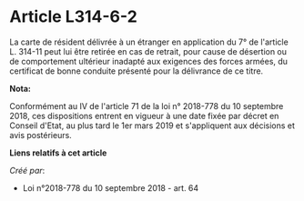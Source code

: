 # Article L314-6-2

La carte de résident délivrée à un étranger en application du 7° de l'article L. 314-11 peut lui être retirée en cas de
retrait, pour cause de désertion ou de comportement ultérieur inadapté aux exigences des forces armées, du certificat de
bonne conduite présenté pour la délivrance de ce titre.

**Nota:**

Conformément au IV de l'article 71 de la loi n° 2018-778 du 10 septembre 2018, ces dispositions entrent en vigueur à une date
fixée par décret en Conseil d'Etat, au plus tard le 1er mars 2019 et s'appliquent aux décisions et avis postérieurs.

**Liens relatifs à cet article**

_Créé par_:

  - Loi n°2018-778 du 10 septembre 2018 - art. 64
